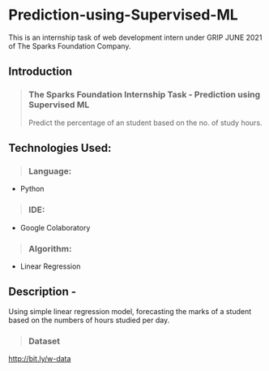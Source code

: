 # Prediction-using-Supervised-ML
This is an internship task of web development intern under GRIP JUNE 2021 of The Sparks Foundation Company.

## Introduction
>  ### The Sparks Foundation Internship Task - Prediction using Supervised ML
> Predict the percentage of an student based on the no. of study hours.

## Technologies Used:
>  ### Language:
- Python

> ### IDE:
-  Google Colaboratory

> ### Algorithm:
-  Linear Regression

## Description -
  Using simple linear regression model, forecasting the marks of a student based on the numbers of hours studied per day. 

> ### Dataset
http://bit.ly/w-data
